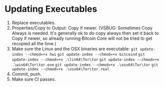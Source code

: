 # Updating Executables

1. Replace executables.
2. Properties/Copy to Output: Copy if newer. (VSBUG: Sometimes Copy Always is needed. It's generally ok to do copy always then set it back to Copy if newer, so already running Bitcoin Core will not be tried to get recopied all the time.)
3. Make sure the Linux and the OSX binaries are executable:
	`git update-index --chmod=+x hwi`
	`git update-index --chmod=+x bitcoind`
	`git update-index --chmod=+x .\lin64\Tor\tor`
	`git update-index --chmod=+x .\win64\Tor\tor.exe`
	`git update-index --chmod=+x .\osx64\Tor\tor`
	`git update-index --chmod=+x .\osx64\Tor\tor.real`
4. Commit, push.
5. Make sure CI passes.

